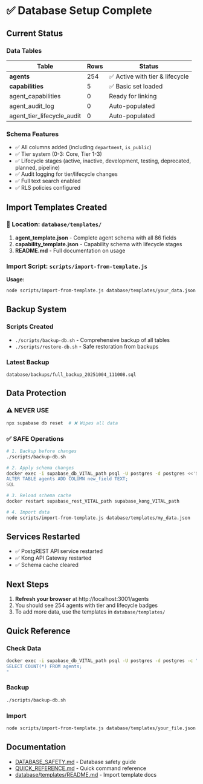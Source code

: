 # ✅ Database Setup Complete

## Current Status

### Data Tables
| Table | Rows | Status |
|-------|------|--------|
| **agents** | 254 | ✅ Active with tier & lifecycle |
| **capabilities** | 5 | ✅ Basic set loaded |
| agent_capabilities | 0 | Ready for linking |
| agent_audit_log | 0 | Auto-populated |
| agent_tier_lifecycle_audit | 0 | Auto-populated |

### Schema Features
- ✅ All columns added (including `department`, `is_public`)
- ✅ Tier system (0-3: Core, Tier 1-3)
- ✅ Lifecycle stages (active, inactive, development, testing, deprecated, planned, pipeline)
- ✅ Audit logging for tier/lifecycle changes
- ✅ Full text search enabled
- ✅ RLS policies configured

## Import Templates Created

### 📁 Location: `database/templates/`

1. **agent_template.json** - Complete agent schema with all 86 fields
2. **capability_template.json** - Capability schema with lifecycle stages
3. **README.md** - Full documentation on usage

### Import Script: `scripts/import-from-template.js`

**Usage:**
```bash
node scripts/import-from-template.js database/templates/your_data.json
```

## Backup System

### Scripts Created
- `./scripts/backup-db.sh` - Comprehensive backup of all tables
- `./scripts/restore-db.sh` - Safe restoration from backups

### Latest Backup
`database/backups/full_backup_20251004_111008.sql`

## Data Protection

### ⚠️ NEVER USE
```bash
npx supabase db reset  # ❌ Wipes all data
```

### ✅ SAFE Operations
```bash
# 1. Backup before changes
./scripts/backup-db.sh

# 2. Apply schema changes
docker exec -i supabase_db_VITAL_path psql -U postgres -d postgres <<'SQL'
ALTER TABLE agents ADD COLUMN new_field TEXT;
SQL

# 3. Reload schema cache
docker restart supabase_rest_VITAL_path supabase_kong_VITAL_path

# 4. Import data
node scripts/import-from-template.js database/templates/my_data.json
```

## Services Restarted
- ✅ PostgREST API service restarted
- ✅ Kong API Gateway restarted
- ✅ Schema cache cleared

## Next Steps

1. **Refresh your browser** at http://localhost:3001/agents
2. You should see 254 agents with tier and lifecycle badges
3. To add more data, use the templates in `database/templates/`

## Quick Reference

### Check Data
```bash
docker exec -i supabase_db_VITAL_path psql -U postgres -d postgres -c "
SELECT COUNT(*) FROM agents;
"
```

### Backup
```bash
./scripts/backup-db.sh
```

### Import
```bash
node scripts/import-from-template.js database/templates/your_file.json
```

## Documentation
- [DATABASE_SAFETY.md](DATABASE_SAFETY.md) - Database safety guide
- [QUICK_REFERENCE.md](QUICK_REFERENCE.md) - Quick command reference
- [database/templates/README.md](database/templates/README.md) - Import template docs
